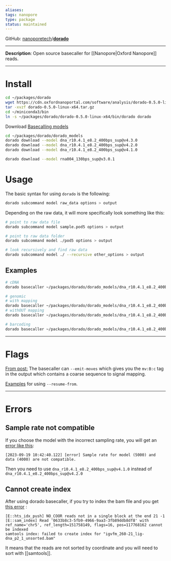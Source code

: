 ```yaml
---
aliases: 
tags: nanopore
type: package
status: maintained
---
```


GitHub: [nanoporetech](https://github.com/nanoporetech)/**[dorado](https://github.com/nanoporetech/dorado)**

---

**Description**: Open source basecaller for [[Nanopore|Oxford Nanopore]] reads.

---

# Install

```bash
cd ~/packages/dorado
wget https://cdn.oxfordnanoportal.com/software/analysis/dorado-0.5.0-linux-x64.tar.gz
tar -xvzf dorado-0.5.0-linux-x64.tar.gz
cd ~/miniconda3/bin
ln -s ~/packages/dorado/dorado-0.5.0-linux-x64/bin/dorado dorado
```

Download [Basecalling models](https://github.com/nanoporetech/dorado#dna-models)

```bash
cd ~/packages/dorado/dorado_models
dorado download --model dna_r10.4.1_e8.2_400bps_sup@v4.3.0
dorado download --model dna_r10.4.1_e8.2_400bps_sup@v4.2.0
dorado download --model dna_r10.4.1_e8.2_400bps_sup@v4.1.0

dorado download --model rna004_130bps_sup@v3.0.1
```

# Usage

The basic syntax for using `dorado` is the following:
```bash
dorado subcommand model raw_data options > output
```

Depending on the raw data, it will more specifically look something like this:
```bash
# point to raw data file
dorado subcommand model sample.pod5 options > output

# point to raw data folder
dorado subcommand model ./pod5 options > output

# look recursively and find raw data
dorado subcommand model ./ --recursive other_options > output
```

## Examples
```bash
# cDNA
dorado basecaller ~/packages/dorado/dorado_models/dna_r10.4.1_e8.2_400bps_sup@v4.2.0 ./pod5 --device "cuda:0" --min-qscore 10 --emit-fastq > ${file}.fastq

# genomic
# with mapping 
dorado basecaller ~/packages/dorado/dorado_models/dna_r10.4.1_e8.2_400bps_sup@v4.2.0 pod5/ --modified-bases 5mCG_5hmCG --reference ~/references/mm39.fa --secondary no > ${file}_unsorted.bam
# withOUT mapping 
dorado basecaller ~/packages/dorado/dorado_models/dna_r10.4.1_e8.2_400bps_sup@v4.2.0 pod5/ --modified-bases 5mCG_5hmCG > ${file}_unmapped.bam

# barcoding
dorado basecaller ~/packages/dorado/dorado_models/dna_r10.4.1_e8.2_400bps_sup@v4.2.0 ./pod5 --kit-name SQK-NBD114-24 --min-qscore 10 > ${file}.bam
```

---

# Flags

[From post:](https://github.com/nanoporetech/dorado/issues/110) The basecaller can `--emit-moves` which gives you the `mv:B:c` tag in the output which contains a coarse sequence to signal mapping.

[Examples](https://github.com/nanoporetech/dorado/issues/284) for using `--resume-from`.

---

# Errors

## Sample rate not compatible 

If you choose the model with the incorrect sampling rate, you will get an [error like this](https://github.com/nanoporetech/dorado/issues/357):
```
[2023-09-19 10:42:40.122] [error] Sample rate for model (5000) and data (4000) are not compatible.
```

Then you need to use `dna_r10.4.1_e8.2_400bps_sup@v4.1.0` instead of `dna_r10.4.1_e8.2_400bps_sup@v4.2.0`

## Cannot create index
After using dorado basecaller, if you try to index the bam file and you get [this error](https://bioinformatics.stackexchange.com/questions/14179/no-coor-reads-not-in-a-single-block-at-the-end-0-1) :

```
[E::hts_idx_push] NO_COOR reads not in a single block at the end 21 -1
[E::sam_index] Read '0633b8c3-5fb9-4966-9aa3-3fb89ddb8df8' with ref_name='chr5', ref_length=151758149, flags=16, pos=117768162 cannot be indexed
samtools index: failed to create index for "igvfm_260-21_lig-dna_p2_1_unsorted.bam"
```

It means that the reads are not sorted by coordinate and you will need to sort with [[samtools]].
